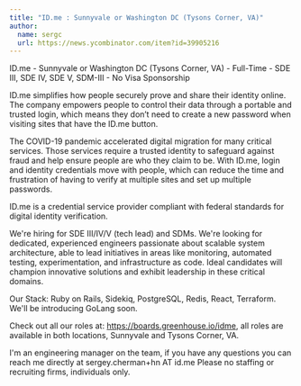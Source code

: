 ```yaml
---
title: "ID.me : Sunnyvale or Washington DC (Tysons Corner, VA)"
author:
  name: sergc
  url: https://news.ycombinator.com/item?id=39905216
---
```

ID.me - Sunnyvale or Washington DC (Tysons Corner, VA) - Full-Time - SDE III, SDE IV, SDE V, SDM-III - No Visa Sponsorship

ID.me simplifies how people securely prove and share their identity online. The company empowers people to control their data through a portable and trusted login, which means they don’t need to create a new password when visiting sites that have the ID.me button.

The COVID-19 pandemic accelerated digital migration for many critical services. Those services require a trusted identity to safeguard against fraud and help ensure people are who they claim to be. With ID.me, login and identity credentials move with people, which can reduce the time and frustration of having to verify at multiple sites and set up multiple passwords.

ID.me is a credential service provider compliant with federal standards for digital identity verification.

We&#x27;re hiring for SDE III&#x2F;IV&#x2F;V (tech lead) and SDMs. We&#x27;re looking for dedicated, experienced engineers passionate about scalable system architecture, able to lead initiatives in areas like monitoring, automated testing, experimentation, and infrastructure as code. Ideal candidates will champion innovative solutions and exhibit leadership in these critical domains.

Our Stack: Ruby on Rails, Sidekiq, PostgreSQL, Redis, React, Terraform. We&#x27;ll be introducing GoLang soon.

Check out all our roles at: <a href="https:&#x2F;&#x2F;boards.greenhouse.io&#x2F;idme" rel="nofollow">https:&#x2F;&#x2F;boards.greenhouse.io&#x2F;idme</a>, all roles are available in both locations, Sunnyvale and Tysons Corner, VA.

I&#x27;m an engineering manager on the team, if you have any questions you can reach me directly at sergey.cherman+hn AT id.me Please no staffing or recruiting firms, individuals only.
